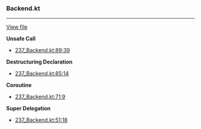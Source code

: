 ### Backend.kt
---
[View file](../../precision_analyzed/237_Backend.kt)

**Unsafe Call**

 - [237_Backend.kt:89:39](../../precision_analyzed/237_Backend.kt#L89)

**Destructuring Declaration**

 - [237_Backend.kt:85:14](../../precision_analyzed/237_Backend.kt#L85)

**Coroutine**

 - [237_Backend.kt:71:9](../../precision_analyzed/237_Backend.kt#L71)

**Super Delegation**

 - [237_Backend.kt:51:18](../../precision_analyzed/237_Backend.kt#L51)
